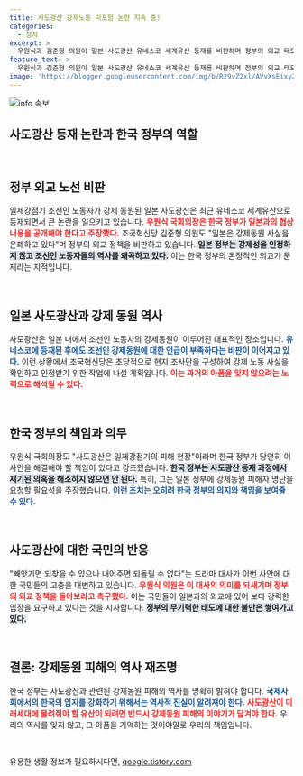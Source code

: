 ```yaml
---
title: 사도광산 강제노동 미포함 논란 지속 중!
categories:
  - 정치
excerpt: >
  우원식과 김준형 의원이 일본 사도광산 유네스코 세계유산 등재를 비판하며 정부의 외교 태도를 강하게 질타했다. 역사적 망각 속에서 강제동원 진실을 밝혀야 한다는 중대한 경고가 이어졌다.
feature_text: >
  우원식과 김준형 의원이 일본 사도광산 유네스코 세계유산 등재를 비판하며 정부의 외교 태도를 강하게 질타했다. 역사적 망각 속에서 강제동원 진실을 밝혀야 한다는 중대한 경고가 이어졌다.
image: 'https://blogger.googleusercontent.com/img/b/R29vZ2xl/AVvXsEixyZcFfHzMRdzZMjFBmAUKJYCLCGyLL1o632UiGVXcaFdKo_bkvkuCioo0uUKlGfBVcT3P84aROyZIXSBEx3Aw5nCQ3pTgDom1WDC4m8eifvWiAmWEEVb4x6G_l8C0QH225ldMjyaFvpxGEBGNO37VmDTDMHGhJPq73UglMfDca1-0aw/s1600/blogspot.png'
---
```


<p><img src="https://blogger.googleusercontent.com/img/b/R29vZ2xl/AVvXsEixyZcFfHzMRdzZMjFBmAUKJYCLCGyLL1o632UiGVXcaFdKo_bkvkuCioo0uUKlGfBVcT3P84aROyZIXSBEx3Aw5nCQ3pTgDom1WDC4m8eifvWiAmWEEVb4x6G_l8C0QH225ldMjyaFvpxGEBGNO37VmDTDMHGhJPq73UglMfDca1-0aw/s1600/blogspot.png" alt="info 속보" /></p>

<h2 data-ke-size="size26">사도광산 등재 논란과 한국 정부의 역할</h2>

<p data-ke-size="size16">&nbsp;</p>

<h2 data-ke-size="size26">정부 외교 노선 비판</h2>

<p>일제강점기 조선인 노동자가 강제 동원된 일본 사도광산은 최근 유네스코 세계유산으로 등재되면서 큰 논란을 일으키고 있습니다. <b><span style="color: #ee2323;">우원식 국회의장은 한국 정부가 일본과의 협상 내용을 공개해야 한다고 주장했다.</span></b> 조국혁신당 김준형 의원도 "일본은 강제동원 사실을 은폐하고 있다"며 정부의 외교 정책을 비판하고 있습니다. <b><span style="background-color: #21538527;">일본 정부는 강제성을 인정하지 않고 조선인 노동자들의 역사를 왜곡하고 있다.</span></b> 이는 한국 정부의 온정적인 외교가 문제라는 지적입니다.</p>

<p data-ke-size="size16">&nbsp;</p>

<h2 data-ke-size="size26">일본 사도광산과 강제 동원 역사</h2>

<p>사도광산은 일본 내에서 조선인 노동자의 강제동원이 이루어진 대표적인 장소입니다. <b><span style="color: #1a5490;">유네스코에 등재된 후에도 조선인 강제동원에 대한 언급이 부족하다는 비판이 이어지고 있다.</span></b> 이런 상황에서 조국혁신당은 초당적으로 현지 조사단을 구성하여 강제 노동 사실을 확인하고 인정받기 위한 작업에 나설 계획입니다. <b><span style="color: #ee2323;">이는 과거의 아픔을 잊지 않으려는 노력으로 해석될 수 있다.</span></b></p>

<p data-ke-size="size16">&nbsp;</p>

<h2 data-ke-size="size26">한국 정부의 책임과 의무</h2>

<p>우원식 국회의장도 "사도광산은 일제강점기의 피해 현장"이라며 한국 정부가 당연히 이 사안을 해결해야 할 책임이 있다고 강조했습니다. <b><span style="background-color: #21538527;">한국 정부는 사도광산 등재 과정에서 제기된 의혹을 해소하지 않으면 안 된다.</span></b> 특히, 그는 일본 정부에 강제동원 피해자 명단을 요청할 필요성을 주장했습니다. <b><span style="color: #1a5490;">이런 조치는 오히려 한국 정부의 의지와 책임을 보여줄 수 있다.</span></b></p>

<p data-ke-size="size16">&nbsp;</p>

<h2 data-ke-size="size26">사도광산에 대한 국민의 반응</h2>

<p>"빼앗기면 되찾을 수 있으나 내어주면 되돌릴 수 없다"는 드라마 대사가 이번 사안에 대한 국민들의 고충을 대변하고 있습니다. <b><span style="color: #ee2323;">우원식 의원은 이 대사의 의미를 되새기며 정부의 외교 정책을 돌아보라고 촉구했다.</span></b> 이는 국민들이 일본과의 외교에 있어 보다 강력한 입장을 요구하고 있다는 것을 시사합니다. <b><span style="background-color: #21538527;">정부의 무기력한 태도에 대한 불만은 쌓여가고 있다.</span></b></p>

<p data-ke-size="size16">&nbsp;</p>

<h2 data-ke-size="size26">결론: 강제동원 피해의 역사 재조명</h2>

<p>한국 정부는 사도광산과 관련된 강제동원 피해의 역사를 명확히 밝혀야 합니다. <b><span style="color: #1a5490;">국제사회에서의 한국의 입지를 강화하기 위해서는 역사적 진실이 알려져야 한다.</span></b> <b><span style="color: #ee2323;">사도광산이 미래세대에 물려줘야 할 유산이 되려면 반드시 강제동원 피해의 이야기가 담겨야 한다.</span></b> 우리의 역사를 잊지 않고, 그 아픔을 기억하는 것이야말로 우리의 책임입니다.</p>

<p data-ke-size="size16">&nbsp;</p>
유용한 생활 정보가 필요하시다면, <a href="https://qoogle.tistory.com" rel="dofollow">qoogle.tistory.com</a>


